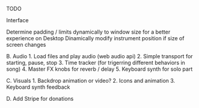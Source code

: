 TODO

Interface

Determine padding / limits dynamically to window size for a better experience on Desktop
Dinamically modify instrument position if size of screen changes

B. Audio
    1. Load files and play audio (web audio api)
    2. Simple transport for starting, pause, stop
    3. Time tracker (for trigerring different behaviors in song)
    4. Master FX knobs for reverb / delay
    5. Keyboard synth for solo part

C. Visuals
    1. Backdrop animation or video?
    2. Icons and animation
    3. Keyboard synth feedback

D. Add Stripe for donations